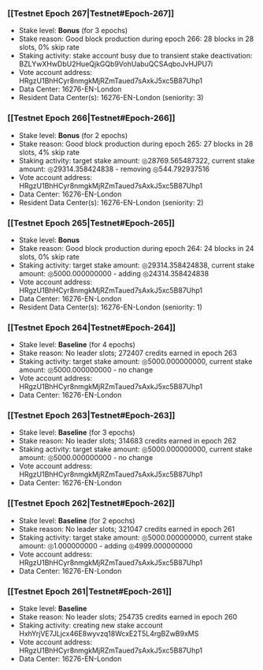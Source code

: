 ### [[Testnet Epoch 267|Testnet#Epoch-267]]
* Stake level: **Bonus** (for 3 epochs)
* Stake reason: Good block production during epoch 266: 28 blocks in 28 slots, 0% skip rate
* Staking activity: stake account busy due to transient stake deactivation: BZLYwXHwDbU2HueQjkGQb9VohUabuQCSAqboJvHJPU7i
* Vote account address: HRgzU1BhHCyr8nmgkMjRZmTaued7sAxkJ5xc5B87Uhp1
* Data Center: 16276-EN-London
* Resident Data Center(s): 16276-EN-London (seniority: 3)
### [[Testnet Epoch 266|Testnet#Epoch-266]]
* Stake level: **Bonus** (for 2 epochs)
* Stake reason: Good block production during epoch 265: 27 blocks in 28 slots, 4% skip rate
* Staking activity: target stake amount: ◎28769.565487322, current stake amount: ◎29314.358424838 - removing ◎544.792937516
* Vote account address: HRgzU1BhHCyr8nmgkMjRZmTaued7sAxkJ5xc5B87Uhp1
* Data Center: 16276-EN-London
* Resident Data Center(s): 16276-EN-London (seniority: 2)
### [[Testnet Epoch 265|Testnet#Epoch-265]]
* Stake level: **Bonus**
* Stake reason: Good block production during epoch 264: 24 blocks in 24 slots, 0% skip rate
* Staking activity: target stake amount: ◎29314.358424838, current stake amount: ◎5000.000000000 - adding ◎24314.358424838
* Vote account address: HRgzU1BhHCyr8nmgkMjRZmTaued7sAxkJ5xc5B87Uhp1
* Data Center: 16276-EN-London
* Resident Data Center(s): 16276-EN-London (seniority: 1)
### [[Testnet Epoch 264|Testnet#Epoch-264]]
* Stake level: **Baseline** (for 4 epochs)
* Stake reason: No leader slots; 272407 credits earned in epoch 263
* Staking activity: target stake amount: ◎5000.000000000, current stake amount: ◎5000.000000000 - no change
* Vote account address: HRgzU1BhHCyr8nmgkMjRZmTaued7sAxkJ5xc5B87Uhp1
* Data Center: 16276-EN-London
### [[Testnet Epoch 263|Testnet#Epoch-263]]
* Stake level: **Baseline** (for 3 epochs)
* Stake reason: No leader slots; 314683 credits earned in epoch 262
* Staking activity: target stake amount: ◎5000.000000000, current stake amount: ◎5000.000000000 - no change
* Vote account address: HRgzU1BhHCyr8nmgkMjRZmTaued7sAxkJ5xc5B87Uhp1
* Data Center: 16276-EN-London
### [[Testnet Epoch 262|Testnet#Epoch-262]]
* Stake level: **Baseline** (for 2 epochs)
* Stake reason: No leader slots; 321047 credits earned in epoch 261
* Staking activity: target stake amount: ◎5000.000000000, current stake amount: ◎1.000000000 - adding ◎4999.000000000
* Vote account address: HRgzU1BhHCyr8nmgkMjRZmTaued7sAxkJ5xc5B87Uhp1
* Data Center: 16276-EN-London
### [[Testnet Epoch 261|Testnet#Epoch-261]]
* Stake level: **Baseline**
* Stake reason: No leader slots; 254735 credits earned in epoch 260
* Staking activity: creating new stake account HxhYrjVE7JLjcx46E8wyvzq18WcxE2T5L4rgBZwB9xMS
* Vote account address: HRgzU1BhHCyr8nmgkMjRZmTaued7sAxkJ5xc5B87Uhp1
* Data Center: 16276-EN-London